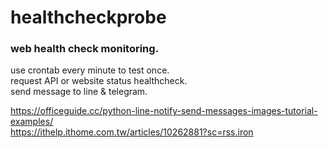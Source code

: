 # healthcheckprobe

### web health check monitoring.

use crontab every minute to test once.  
request API or website status healthcheck.  
send message to line & telegram.  


https://officeguide.cc/python-line-notify-send-messages-images-tutorial-examples/  
https://ithelp.ithome.com.tw/articles/10262881?sc=rss.iron
